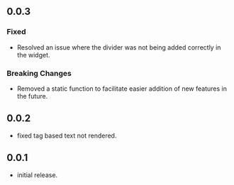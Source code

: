 ## 0.0.3
### Fixed
- Resolved an issue where the divider was not being added correctly in the widget.
### Breaking Changes
- Removed a static function to facilitate easier addition of new features in the future.


## 0.0.2

*  fixed tag based text not rendered.
## 0.0.1

*  initial release.
